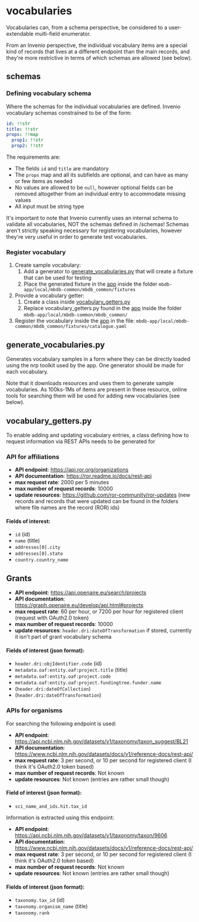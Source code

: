 # vocabularies

Vocabularies can, from a schema perspective, be considered to a user-extendable
multi-field enumerator.

From an Invenio perspective, the individual vocabulary items are a special kind
of records that lives at a different endpoint than the main records, and
they're more restrictive in terms of which schemas are allowed (see below).

## schemas

### Defining vocabulary schema

Where the schemas for the individual vocabularies are defined.
Invenio vocabulary schemas constrained to be of the form:

```yaml
id: !!str
title: !!str
props: !!map
  prop1: !!str
  prop2: !!str
```

The requirements are:
 - The fields `id` and `title` are mandatory
 - The `props` map and all its subfields are optional, and can have as many or few items as needed   
 - No values are allowed to be `null`, however optional fields can be removed altogether from an individual entry
   to accommodate missing values
 - All input must be string type

It's important to note that Invenio currently uses an internal schema to validate all vocabularies, NOT the schemas 
defined in /schemas! Schemas aren't strictly speaking necessary for registering vocabularies, however they're 
very useful in order to generate test vocabularies. 

### Register vocabulary  

1. Create sample vocabulary: 
   1. Add a generator to [generate_vocabularies.py](#generate_vocabularies.py) that will create a fixture that can 
      be used for testing
   2. Place the generated fixture in the [app] inside the folder `mbdb-app/local/mbdb-common/mbdb_common/fixtures`
2. Provide a vocabulary getter:
   1. Create a class inside [vocabulary_getters.py](#vocabulary_getters.py)
   2. Replace vocabulary_getters.py found in the [app] inside the folder `mbdb-app/local/mbdb-common/mbdb_common/`
3. Register the vocabulary inside the [app] in the file:
```mbdb-app/local/mbdb-common/mbdb_common/fixtures/catalogue.yaml```


## generate_vocabularies.py
 
Generates vocabulary samples in a form where they can be directly loaded using the nrp toolkit used by the app.
One generator should be made for each vocabulary.

Note that it downloads resources and uses them to generate sample vocabularies. As 100ks-1Ms of items are present in 
these resource, online tools for searching them will be used for adding new vocabularies (see below). 

## vocabulary_getters.py

To enable adding and updating vocabulary entries, a class defining how to request information via REST APIs needs
to be generated for

### API for affiliations

  - **API endpoint**: https://api.ror.org/organizations  
  - **API documentation**: https://ror.readme.io/docs/rest-api
  - **max request rate**: 2000 per 5 minutes 
  - **max number of request records**: 10000
  - **update resources**: https://github.com/ror-community/ror-updates 
   (new records and records that were updated can be found in the folders where
   file names are the record (ROR) ids)  

#### Fields of interest:
 
 - `id` (id) 
 - `name` (title)  
 - `addresses[0].city` 
 - `addresses[0].state`
 - `country.country_name`

## Grants

  - **API endpoint**: https://api.openaire.eu/search/projects  
  - **API documentation**: https://graph.openaire.eu/develop/api.html#projects
  - **max request rate**: 60 per hour, or 7200 per hour for registered client (request with OAuth2.0 token)  
  - **max number of request records**: 10000
  - **update resources**: `header.dri:dateOfTransformation` if stored, currently it isn't 
    part of grant vocabulary schema 

#### Fields of interest (json format):
 - `header.dri:objIdentifier.code` (id)
 - `metadata.oaf:entity.oaf:project.title` (title) 
 - `metadata.oaf:entity.oaf:project.code`
 - `metadata.oaf:entity.oaf:project.fundingtree.funder.name`
 - (`header.dri:dateOfCollection`)
 - (`header.dri:dateOfTransformation`)

### APIs for organisms
For searching the following endpoint is used:

  - **API endpoint**: https://api.ncbi.nlm.nih.gov/datasets/v1/taxonomy/taxon_suggest/BL21
  - **API documentation**: https://www.ncbi.nlm.nih.gov/datasets/docs/v1/reference-docs/rest-api/
  - **max request rate**: 3 per second, or 10 per second for registered client (I think it's OAuth2.0 token based) 
  - **max number of request records**: Not known
  - **update resources**: Not known (entries are rather small though)

#### Field of interest (json format):
- `sci_name_and_ids.hit.tax_id`

Information is extracted using this endpoint:

  - **API endpoint**: https://api.ncbi.nlm.nih.gov/datasets/v1/taxonomy/taxon/9606 
  - **API documentation**: https://www.ncbi.nlm.nih.gov/datasets/docs/v1/reference-docs/rest-api/
  - **max request rate**: 3 per second, or 10 per second for registered client (I think it's OAuth2.0 token based) 
  - **max number of request records**: Not known
  - **update resources**: Not known (entries are rather small though)

#### Fields of interest (json format):
 
 - `taxonomy.tax_id` (id)
 - `taxonomy.organism_name` (title)
 - `taxonomy.rank` 


[app]: https://github.com/Molecular-Biophysics-Database/mbdb-app

